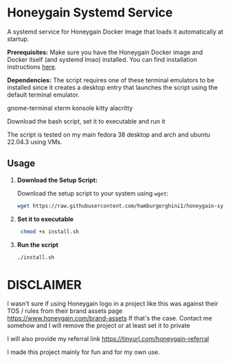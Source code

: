 # Honeygain Systemd Service

A systemd service for Honeygain Docker image that loads it automatically at startup.

**Prerequisites:** Make sure you have the Honeygain Docker image and Docker itself (and systemd lmao) installed. You can find installation instructions [here](https://hub.docker.com/r/honeygain/honeygain).

**Dependencies:**
The script requires one of these terminal emulators to be installed since it creates a desktop entry that launches the script using the default terminal emulator.

gnome-terminal
xterm
konsole
kitty
alacritty

Download the bash script, set it to executable and run it

The script is tested on my main fedora 38 desktop and arch and ubuntu 22.04.3 using VMs.

## Usage

1. **Download the Setup Script:**
   
   Download the setup script to your system using `wget`:

   ```bash
   wget https://raw.githubusercontent.com/hamburgerghini1/honeygain-systemd-service/main/install.sh

2. **Set it to executable**
   
    ```bash
     chmod +x install.sh

3. **Run the script**

    ```bash
    ./install.sh


# DISCLAIMER
I wasn't sure if using Honeygain logo in a project like this was against their TOS / rules from their brand assets page https://www.honeygain.com/brand-assets
If that's the case. Contact me somehow and I will remove the project or at least set it to private

I will also provide my referral link https://tinyurl.com/honeygain-referral

I made this project mainly for fun and for my own use.
